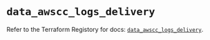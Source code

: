# `data_awscc_logs_delivery`

Refer to the Terraform Registory for docs: [`data_awscc_logs_delivery`](https://registry.terraform.io/providers/hashicorp/awscc/0.70.0/docs/data-sources/logs_delivery).
